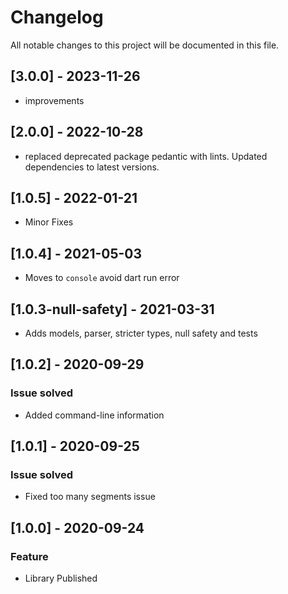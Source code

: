 # Changelog
All notable changes to this project will be documented in this file.

## [3.0.0] - 2023-11-26
- improvements

## [2.0.0] - 2022-10-28
- replaced deprecated package pedantic with lints. Updated dependencies to latest versions.

## [1.0.5] - 2022-01-21
- Minor Fixes

## [1.0.4] - 2021-05-03
- Moves to `console` avoid dart run error

## [1.0.3-null-safety] - 2021-03-31
- Adds models, parser, stricter types, null safety and tests

## [1.0.2] - 2020-09-29
### Issue solved
- Added command-line information

## [1.0.1] - 2020-09-25
### Issue solved
- Fixed too many segments issue

## [1.0.0] - 2020-09-24
### Feature
- Library Published
